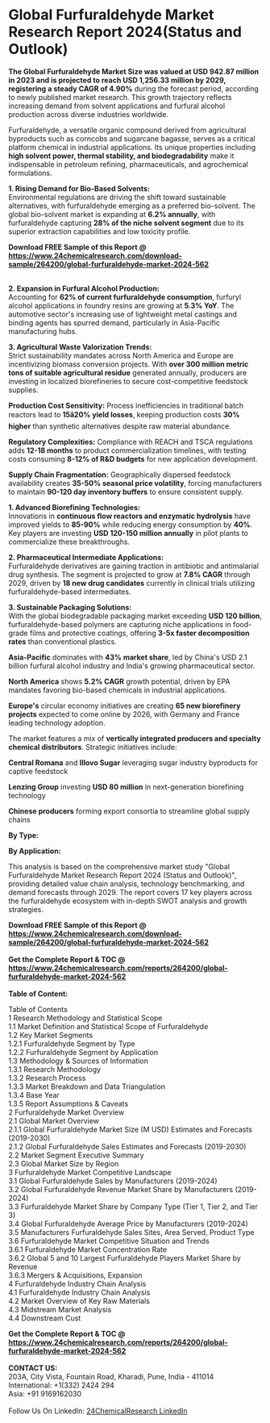 <h1>Global Furfuraldehyde Market Research Report 2024(Status and Outlook)</h1><p><strong>The Global Furfuraldehyde Market Size was valued at USD 942.87 million in 2023 and is projected to reach USD 1,256.33 million by 2029, registering a steady CAGR of 4.90%</strong> during the forecast period, according to newly published market research. This growth trajectory reflects increasing demand from solvent applications and furfural alcohol production across diverse industries worldwide.</p><p>Furfuraldehyde, a versatile organic compound derived from agricultural byproducts such as corncobs and sugarcane bagasse, serves as a critical platform chemical in industrial applications. Its unique properties including <strong>high solvent power, thermal stability, and biodegradability</strong> make it indispensable in petroleum refining, pharmaceuticals, and agrochemical formulations.</p><p><strong>1. Rising Demand for Bio-Based Solvents:</strong><br>
Environmental regulations are driving the shift toward sustainable alternatives, with furfuraldehyde emerging as a preferred bio-solvent. The global bio-solvent market is expanding at <strong>6.2% annually</strong>, with furfuraldehyde capturing <strong>28% of the niche solvent segment</strong> due to its superior extraction capabilities and low toxicity profile.</p><div><b>Download FREE Sample of this Report @ 
            <a href="https://www.24chemicalresearch.com/download-sample/264200/global-furfuraldehyde-market-2024-562">
            https://www.24chemicalresearch.com/download-sample/264200/global-furfuraldehyde-market-2024-562</a></b></div><br><p><strong>2. Expansion in Furfural Alcohol Production:</strong><br>
Accounting for <strong>62% of current furfuraldehyde consumption</strong>, furfuryl alcohol applications in foundry resins are growing at <strong>5.3% YoY</strong>. The automotive sector's increasing use of lightweight metal castings and binding agents has spurred demand, particularly in Asia-Pacific manufacturing hubs.</p><p><strong>3. Agricultural Waste Valorization Trends:</strong><br>
Strict sustainability mandates across North America and Europe are incentivizing biomass conversion projects. With <strong>over 300 million metric tons of suitable agricultural residue</strong> generated annually, producers are investing in localized biorefineries to secure cost-competitive feedstock supplies.</p><p><strong>Production Cost Sensitivity:</strong> Process inefficiencies in traditional batch reactors lead to <strong>15â20% yield losses</strong>, keeping production costs <strong>30% higher</strong> than synthetic alternatives despite raw material abundance.</p><p><strong>Regulatory Complexities:</strong> Compliance with REACH and TSCA regulations adds <strong>12-18 months</strong> to product commercialization timelines, with testing costs consuming <strong>8-12% of R&amp;D budgets</strong> for new application development.</p><p><strong>Supply Chain Fragmentation:</strong> Geographically dispersed feedstock availability creates <strong>35-50% seasonal price volatility</strong>, forcing manufacturers to maintain <strong>90-120 day inventory buffers</strong> to ensure consistent supply.</p><p><strong>1. Advanced Biorefining Technologies:</strong><br>
Innovations in <strong>continuous flow reactors and enzymatic hydrolysis</strong> have improved yields to <strong>85-90%</strong> while reducing energy consumption by <strong>40%</strong>. Key players are investing <strong>USD 120-150 million annually</strong> in pilot plants to commercialize these breakthroughs.</p><p><strong>2. Pharmaceutical Intermediate Applications:</strong><br>
Furfuraldehyde derivatives are gaining traction in antibiotic and antimalarial drug synthesis. The segment is projected to grow at <strong>7.8% CAGR</strong> through 2029, driven by <strong>18 new drug candidates</strong> currently in clinical trials utilizing furfuraldehyde-based intermediates.</p><p><strong>3. Sustainable Packaging Solutions:</strong><br>
With the global biodegradable packaging market exceeding <strong>USD 120 billion</strong>, furfuraldehyde-based polymers are capturing niche applications in food-grade films and protective coatings, offering <strong>3-5x faster decomposition rates</strong> than conventional plastics.</p><p><strong>Asia-Pacific</strong> dominates with <strong>43% market share</strong>, led by China's USD 2.1 billion furfural alcohol industry and India's growing pharmaceutical sector.</p><p><strong>North America</strong> shows <strong>5.2% CAGR</strong> growth potential, driven by EPA mandates favoring bio-based chemicals in industrial applications.</p><p><strong>Europe's</strong> circular economy initiatives are creating <strong>65 new biorefinery projects</strong> expected to come online by 2026, with Germany and France leading technology adoption.</p><p>The market features a mix of <strong>vertically integrated producers and specialty chemical distributors</strong>. Strategic initiatives include:</p><p><strong>Central Romana</strong> and <strong>Illovo Sugar</strong> leveraging sugar industry byproducts for captive feedstock</p><p><strong>Lenzing Group</strong> investing <strong>USD 80 million</strong> in next-generation biorefining technology</p><p><strong>Chinese producers</strong> forming export consortia to streamline global supply chains</p><p><strong>By Type:</strong>
	</p><p><strong>By Application:</strong>
	</p><p>This analysis is based on the comprehensive market study "Global Furfuraldehyde Market Research Report 2024 (Status and Outlook)", providing detailed value chain analysis, technology benchmarking, and demand forecasts through 2029. The report covers 17 key players across the furfuraldehyde ecosystem with in-depth SWOT analysis and growth strategies.</p><div><b>Download FREE Sample of this Report @ 
            <a href="https://www.24chemicalresearch.com/download-sample/264200/global-furfuraldehyde-market-2024-562">
            https://www.24chemicalresearch.com/download-sample/264200/global-furfuraldehyde-market-2024-562</a></b></div><br><div><b>Get the Complete Report & TOC @ 
            <a href="https://www.24chemicalresearch.com/reports/264200/global-furfuraldehyde-market-2024-562">
            https://www.24chemicalresearch.com/reports/264200/global-furfuraldehyde-market-2024-562</a></b></div><br>
            <b>Table of Content:</b><p>Table of Contents<br />
1 Research Methodology and Statistical Scope<br />
1.1 Market Definition and Statistical Scope of Furfuraldehyde<br />
1.2 Key Market Segments<br />
1.2.1 Furfuraldehyde Segment by Type<br />
1.2.2 Furfuraldehyde Segment by Application<br />
1.3 Methodology & Sources of Information<br />
1.3.1 Research Methodology<br />
1.3.2 Research Process<br />
1.3.3 Market Breakdown and Data Triangulation<br />
1.3.4 Base Year<br />
1.3.5 Report Assumptions & Caveats<br />
2 Furfuraldehyde Market Overview<br />
2.1 Global Market Overview<br />
2.1.1 Global Furfuraldehyde Market Size (M USD) Estimates and Forecasts (2019-2030)<br />
2.1.2 Global Furfuraldehyde Sales Estimates and Forecasts (2019-2030)<br />
2.2 Market Segment Executive Summary<br />
2.3 Global Market Size by Region<br />
3 Furfuraldehyde Market Competitive Landscape<br />
3.1 Global Furfuraldehyde Sales by Manufacturers (2019-2024)<br />
3.2 Global Furfuraldehyde Revenue Market Share by Manufacturers (2019-2024)<br />
3.3 Furfuraldehyde Market Share by Company Type (Tier 1, Tier 2, and Tier 3)<br />
3.4 Global Furfuraldehyde Average Price by Manufacturers (2019-2024)<br />
3.5 Manufacturers Furfuraldehyde Sales Sites, Area Served, Product Type<br />
3.6 Furfuraldehyde Market Competitive Situation and Trends<br />
3.6.1 Furfuraldehyde Market Concentration Rate<br />
3.6.2 Global 5 and 10 Largest Furfuraldehyde Players Market Share by Revenue<br />
3.6.3 Mergers & Acquisitions, Expansion<br />
4 Furfuraldehyde Industry Chain Analysis<br />
4.1 Furfuraldehyde Industry Chain Analysis<br />
4.2 Market Overview of Key Raw Materials<br />
4.3 Midstream Market Analysis<br />
4.4 Downstream Cust</p><div><b>Get the Complete Report & TOC @ 
            <a href="https://www.24chemicalresearch.com/reports/264200/global-furfuraldehyde-market-2024-562">
            https://www.24chemicalresearch.com/reports/264200/global-furfuraldehyde-market-2024-562</a></b></div><br><b>CONTACT US:</b><br>
            203A, City Vista, Fountain Road, Kharadi, Pune, India - 411014<br>
            International: +1(332) 2424 294<br>
            Asia: +91 9169162030 <br><br>
            Follow Us On LinkedIn: <a href="https://www.linkedin.com/company/24chemicalresearch/">24ChemicalResearch LinkedIn</a>